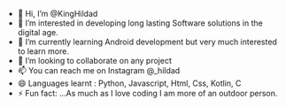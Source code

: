 - 👋 Hi, I’m @KingHildad
- 👀 I’m interested in developing long lasting Software solutions in the digital age.
- 🌱 I’m currently learning Android development but very much interested to learn more.
- 💞️ I’m looking to collaborate on any project 
- 📫 You can reach me on Instagram @_hildad
- 😄 Languages learnt : Python, Javascript, Html, Css, Kotlin, C
- ⚡ Fun fact: ...As much as I love coding I am more of an outdoor person.

<!---
KingHildad/KingHildad is a ✨ special ✨ repository because its `README.md` (this file) appears on your GitHub profile.
You can click the Preview link to take a look at your changes.
--->
